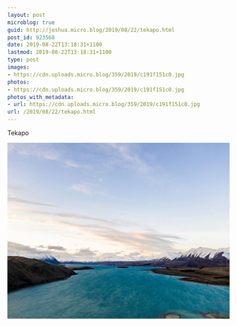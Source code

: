 ```yaml
---
layout: post
microblog: true
guid: http://joshua.micro.blog/2019/08/22/tekapo.html
post_id: 923568
date: 2019-08-22T13:18:31+1100
lastmod: 2019-08-22T13:18:31+1100
type: post
images:
- https://cdn.uploads.micro.blog/359/2019/c191f151c0.jpg
photos:
- https://cdn.uploads.micro.blog/359/2019/c191f151c0.jpg
photos_with_metadata:
- url: https://cdn.uploads.micro.blog/359/2019/c191f151c0.jpg
url: /2019/08/22/tekapo.html
---
```

Tekapo

<img src="uploads/2019/c191f151c0.jpg" width="600" height="398" alt="" />
